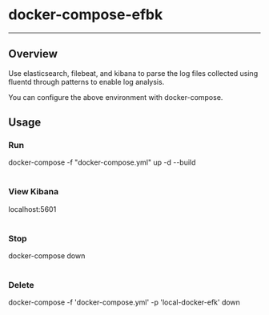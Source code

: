 # docker-compose-efbk
---

## Overview
Use elasticsearch, filebeat, and kibana to parse the log files collected using fluentd through patterns to enable log analysis.

You can configure the above environment with docker-compose.

## Usage

### Run <br/>
docker-compose -f "docker-compose.yml" up -d --build <br/><br/>

### View Kibana <br/>
localhost:5601 <br/><br/>

### Stop <br/>
docker-compose down <br/><br/>

### Delete <br/>
docker-compose -f 'docker-compose.yml' -p 'local-docker-efk' down
